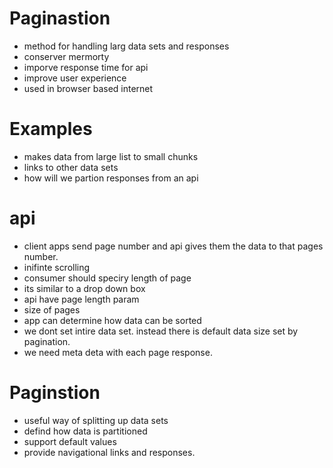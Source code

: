# Paginastion
- method for handling larg data sets and responses
- conserver mermorty
- imporve response time for api
- improve user experience
- used in browser based internet

# Examples
- makes data from large list to small chunks
- links to other data sets
- how will we partion responses from an api

# api
- client apps send page number and api gives them the data to that pages number.
- inifinte scrolling
- consumer should speciry length of page
- its similar to a drop down box
- api have page length param
- size of pages 
- app can determine how data can be sorted
- we dont set intire data set. instead there is default data size set by pagination.
- we need meta deta with each page response.
# Paginstion
- useful way of splitting up data sets
- defind how data is partitioned
- support default values
- provide navigational links and responses.